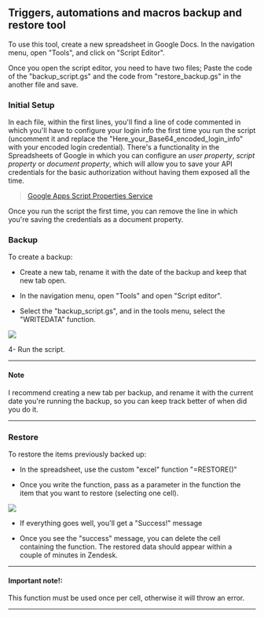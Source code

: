 ## Triggers, automations and macros backup and restore tool

To use this tool, create a new spreadsheet in Google Docs. In the navigation menu, open "Tools", and click on "Script Editor".

Once you open the script editor, you need to have two files; Paste the code of the "backup_script.gs" and the code from "restore_backup.gs" in the another file and save.

### Initial Setup

In each file, within the first lines, you'll find a line of code commented in which you'll have to configure your login info the first time you run the script (uncomment it and replace the "Here_your_Base64_encoded_login_info" with your encoded login credential). There's a functionality in the Spreadsheets of Google in which you can configure an _user property_, _script property_ or _document property_, which will allow you to save your API credentials for the basic authorization without having them exposed all the time.

> [Google Apps Script Properties Service](https://developers.google.com/apps-script/guides/properties)

Once you run the script the first time, you can remove the line in which you're saving the credentials as a document property.

### Backup

To create a backup:

- Create a new tab, rename it with the date of the backup and keep that new tab open.

- In the navigation menu, open "Tools" and open "Script editor".

- Select the "backup_script.gs", and in the tools menu, select the "WRITEDATA" function.

![](https://drive.google.com/file/d/1fGZOQ1xHu_1F-An32_7sXGM99dGNn5T1/view?usp=sharing)

4- Run the script.

---

#### Note

I recommend creating a new tab per backup, and rename it with the current date you're running the backup, so you can keep track better of when did you do it.

---

### Restore

To restore the items previously backed up:

- In the spreadsheet, use the custom "excel" function "=RESTORE()"

- Once you write the function, pass as a parameter in the function the item that you want to restore (selecting one cell).

![](https://drive.google.com/file/d/1OcntDPmP_7Oa9XVolruJtjvBoctd1JcS/view?usp=sharing)

- If everything goes well, you'll get a "Success!" message

- Once you see the "success" message, you can delete the cell containing the function. The restored data should appear within a couple of minutes in Zendesk.

---

#### Important note!:

This function must be used once per cell, otherwise it will throw an error.

---